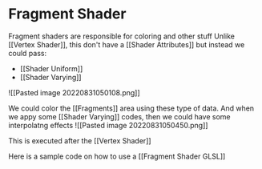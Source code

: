 # Fragment Shader
Fragment shaders are responsible for coloring and other stuff
Unlike [[Vertex Shader]], this don't have a [[Shader Attributes]] but instead we could pass:
- [[Shader Uniform]]
- [[Shader Varying]]

![[Pasted image 20220831050108.png]]

We could color the [[Fragments]] area using these type of data. And when we appy some [[Shader Varying]] codes, then we could have some interpolatng effects
![[Pasted image 20220831050450.png]]

This is executed after the [[Vertex Shader]]

Here is a sample code on how to use a [[Fragment Shader GLSL]]
